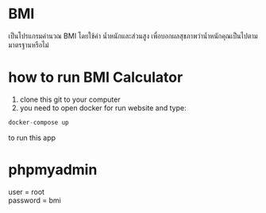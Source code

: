 ﻿# BMI
 เป็นโปรแกรมคำนวณ BMI โดยใช้ค่า น้ำหนักและส่วนสูง เพื่อบอกผลสุขภาพว่าน้ำหนักคุณเป็นไปตามมาตรฐานหรือไม่
# how to run BMI Calculator
1. clone this git to your computer <br>
2. you need to open docker for run website and type:
```javascript
docker-compose up
```
  to run this app
# phpmyadmin
  user = root <br>
  password = bmi
